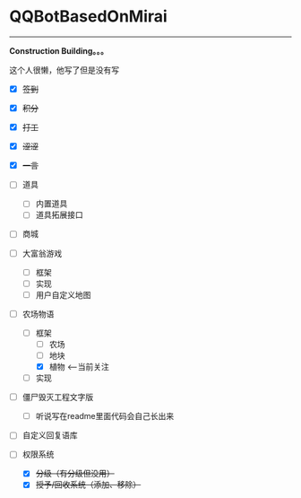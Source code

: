 # QQBotBasedOnMirai

------

**Construction Building。。。** 

这个人很懒，他写了但是没有写

- [x] ~~签到~~
- [x] ~~积分~~
- [x] ~~打工~~
- [x] ~~涩涩~~
- [x] ~~一言~~
- [ ] 道具
  - [ ] 内置道具
  - [ ] 道具拓展接口

- [ ] 商城
- [ ] 大富翁游戏

  - [ ] 框架
  - [ ] 实现
  - [ ] 用户自定义地图

- [ ] 农场物语 
  - [ ] 框架
    - [ ] 农场
    - [ ] 地块
    - [x] 植物 <--当前关注
  - [ ] 实现

- [ ] 僵尸毁灭工程文字版
  - [ ] 听说写在readme里面代码会自己长出来

- [ ] 自定义回复语库
- [ ] 权限系统
  - [x] ~~分级（有分级但没用）~~
  - [x] ~~授予/回收系统（添加、移除）~~
